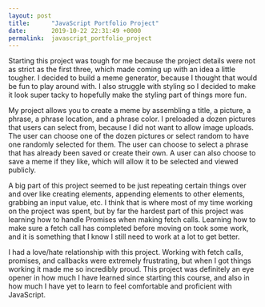 ```yaml
---
layout: post
title:      "JavaScript Portfolio Project"
date:       2019-10-22 22:31:49 +0000
permalink:  javascript_portfolio_project
---
```



Starting this project was tough for me because the project details were not as strict as the first three, which made coming up with an idea a little tougher. I decided to build a meme generator, because I thought that would be fun to play around with. I also struggle with styling so I decided to make it look super tacky to hopefully make the styling part of things more fun.

My project allows you to create a meme by assembling a title, a picture, a phrase, a phrase location, and a phrase color. I preloaded a dozen pictures that users can select from, because I did not want to allow image uploads. The user can choose one of the dozen pictures or select random to have one randomly selected for them. The user can choose to select a phrase that has already been saved or create their own. A user can also choose to save a meme if they like, which will allow it to be selected and viewed publicly.

A big part of this project seemed to be just repeating certain things over and over like creating elements, appending elements to other elements, grabbing an input value, etc. I think that is where most of my time working on the project was spent, but by far the hardest part of this project was learning how to handle Promises when making fetch calls. Learning how to make sure a fetch call has completed before moving on took some work, and it is something that I know I still need to work at a lot to get better.

I had a love/hate relationship with this project. Working with fetch calls, promises, and callbacks were extremely frustrating, but when I got things working it made me so incredibly proud. This project was definitely an eye opener in how much I have learned since starting this course, and also in how much I have yet to learn to feel comfortable and proficient with JavaScript.
